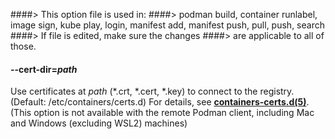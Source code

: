 ####> This option file is used in:
####>   podman build, container runlabel, image sign, kube play, login, manifest add, manifest push, pull, push, search
####> If file is edited, make sure the changes
####> are applicable to all of those.
#### **--cert-dir**=*path*

Use certificates at *path* (\*.crt, \*.cert, \*.key) to connect to the registry. (Default: /etc/containers/certs.d)
For details, see **[containers-certs.d(5)](https://github.com/containers/image/blob/main/docs/containers-certs.d.5.md)**.
(This option is not available with the remote Podman client, including Mac and Windows (excluding WSL2) machines)
